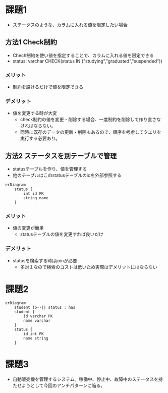 # 課題1
- ステータスのような、カラムに入れる値を限定したい場合

## 方法1 Check制約
- Chech制約を使い値を指定することで、カラムに入れる値を限定できる
- status: varchar CHECK(status IN ("studying","graduated","suspended"))

### メリット
- 制約を設けるだけで値を限定できる 

### デメリット
- 値を変更する時が大変
    - check制約の値を変更・削除する場合、一度制約を削除して作り直さなければならない。
    - 同時に既存のデータの更新・削除もあるので、順序を考慮してクエリを実行する必要あり。

## 方法2 ステータスを別テーブルで管理
- statusテーブルを作り、値を管理する
- 他のテーブルはこのstatusテーブルのidを外部参照する
```mermaid
erDiagram
    status {
        int id PK
        string name
    }
```

### メリット
- 値の変更が簡単
    - statusテーブルの値を変更すれば良いだけ
### デメリット
- statusを検索する時はjoinが必要
    - 多対１なので検索のコストは低いため実際はデメリットにはならない
# 課題2
```mermaid
erDiagram
    student }o--|| status : has
    student {
        id varchar PK
        name varchar
    }
    status {
        id int PK
        name string
    }
```

# 課題3
- 自動販売機を管理するシステム。稼働中、停止中、故障中のステータスを持たせようとして今回のアンチパターンに陥る。